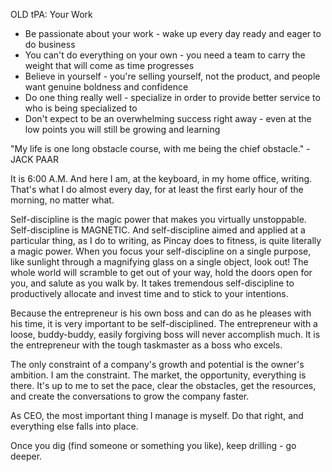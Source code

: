 
OLD tPA: Your Work
- Be passionate about your work - wake up every day ready and eager to do business
- You can't do everything on your own - you need a team to carry the weight that will come as time progresses
- Believe in yourself - you're selling yourself, not the product, and people want genuine boldness and confidence
- Do one thing really well - specialize in order to provide better service to who is being specialized to
- Don't expect to be an overwhelming success right away - even at the low points you will still be growing and learning

"My life is one long obstacle course, with me being the chief obstacle." -JACK PAAR

It is 6:00 A.M. And here I am, at the keyboard, in my home office, writing. That's what I do almost every day, for at least the first early hour of the morning, no matter what.

Self-discipline is the magic power that makes you virtually unstoppable. Self-discipline is MAGNETIC. And self-discipline aimed and applied at a particular thing, as I do to writing, as Pincay does to fitness, is quite literally a magic power. When you focus your self-discipline on a single purpose, like sunlight through a magnifying glass on a single object, look out! The whole world will scramble to get out of your way, hold the doors open for you, and salute as you walk by. It takes tremendous self-discipline to productively allocate and invest time and to stick to your intentions.

Because the entrepreneur is his own boss and can do as he pleases with his time, it is very important to be self-disciplined. The entrepreneur with a loose, buddy-buddy, easily forgiving boss will never accomplish much. It is the entrepreneur with the tough taskmaster as a boss who excels.

The only constraint of a company's growth and potential is the owner's ambition. I am the constraint. The market, the opportunity, everything is there. It's up to me to set the pace, clear the obstacles, get the resources, and create the conversations to grow the company faster.

As CEO, the most important thing I manage is myself. Do that right, and everything else falls into place.

Once you dig (find someone or something you like), keep drilling - go deeper.
